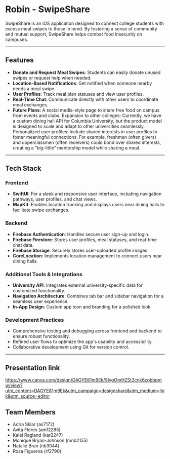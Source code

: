 # Robin - SwipeShare

SwipeShare is an iOS application designed to connect college students with excess meal swipes to those in need. By fostering a sense of community and mutual support, SwipeShare helps combat food insecurity on campuses.

---

## Features

- **Donate and Request Meal Swipes**: Students can easily donate unused swipes or request help when needed.
- **Location-Based Notifications**: Get notified when someone nearby needs a meal swipe.
- **User Profiles**: Track meal plan statuses and view user profiles.
- **Real-Time Chat**: Communicate directly with other users to coordinate meal exchanges.
- **Future Plans**: A social media-style page to share free food on campus from events and clubs. Expansion to other colleges: Currently, we have a custom dining hall API for Columbia University, but the product model is designed to scale and adapt to other universities seamlessly. Personalized user profiles: Include shared interests in user profiles to foster meaningful connections. For example, freshmen (often givers) and upperclassmen (often receivers) could bond over shared interests, creating a “big-little” mentorship model while sharing a meal.

---

## Tech Stack

### Frontend
- **SwiftUI**: For a sleek and responsive user interface, including navigation pathways, user profiles, and chat views.
- **MapKit**: Enables location tracking and displays users near dining halls to facilitate swipe exchanges.

### Backend
- **Firebase Authentication**: Handles secure user sign-up and login.
- **Firebase Firestore**: Stores user profiles, meal statuses, and real-time chat data.
- **Firebase Storage**: Securely stores user-uploaded profile images.
- **CoreLocation**: Implements location management to connect users near dining halls.

### Additional Tools & Integrations
- **University API**: Integrates external university-specific data for customized functionality.
- **Navigation Architecture**: Combines tab bar and sidebar navigation for a seamless user experience.
- **In-App Design**: Custom app icon and branding for a polished look.

### Development Practices
- Comprehensive testing and debugging across frontend and backend to ensure robust functionality.
- Refined user flows to optimize the app's usability and accessibility.
- Collaborative development using Git for version control.

---

## Presentation link
https://www.canva.com/design/DAGYE81m9Ek/SlygOmHZSt2cnk6zgbbpmw/view?utm_content=DAGYE81m9Ek&utm_campaign=designshare&utm_medium=link&utm_source=editor



## Team Members
- Adira Sklar (as7172)
- Avita Flores (amf2285)
- Kalei Ragland (kar2247)
- Monique Bryan-Johnson (mnb2155)
- Natalie Bran (nb3044)
- Rosa Figueroa (rf2790)
